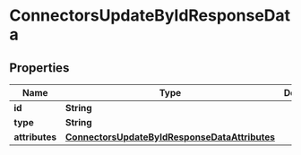 

# ConnectorsUpdateByIdResponseData


## Properties

| Name | Type | Description | Notes |
|------------ | ------------- | ------------- | -------------|
|**id** | **String** |  |  [optional] |
|**type** | **String** |  |  [optional] |
|**attributes** | [**ConnectorsUpdateByIdResponseDataAttributes**](ConnectorsUpdateByIdResponseDataAttributes.md) |  |  [optional] |



